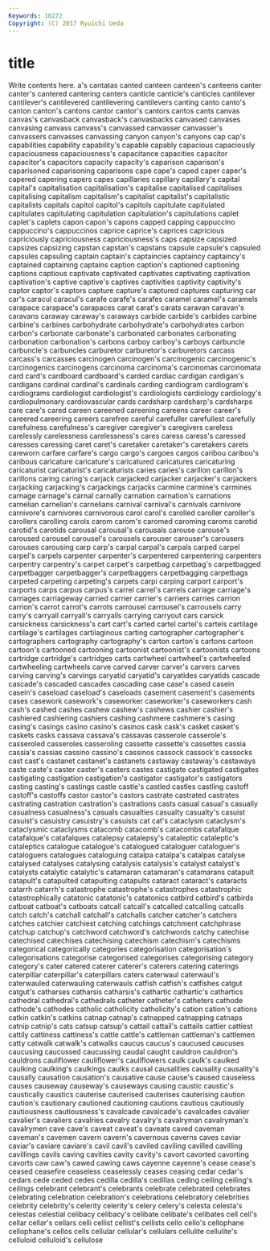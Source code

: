 ```yaml
---
Keywords: 10272 
Copyright: (C) 2017 Ryuichi Ueda
---
```


# title

Write contents here.
a's cantatas canted canteen canteen's canteens
canter canter's cantered cantering canters canticle canticle's canticles cantilever cantilever's
cantilevered cantilevering cantilevers canting canto canto's canton canton's cantons cantor
cantor's cantors cantos cants canvas canvas's canvasback canvasback's canvasbacks canvased
canvases canvasing canvass canvass's canvassed canvasser canvasser's canvassers canvasses canvassing
canyon canyon's canyons cap cap's capabilities capability capability's capable capably
capacious capaciously capaciousness capaciousness's capacitance capacities capacitor capacitor's capacitors capacity
capacity's caparison caparison's caparisoned caparisoning caparisons cape cape's caped caper
caper's capered capering capers capes capillaries capillary capillary's capital capital's
capitalisation capitalisation's capitalise capitalised capitalises capitalising capitalism capitalism's capitalist capitalist's
capitalistic capitalists capitals capitol capitol's capitols capitulate capitulated capitulates capitulating
capitulation capitulation's capitulations caplet caplet's caplets capon capon's capons capped
capping cappuccino cappuccino's cappuccinos caprice caprice's caprices capricious capriciously capriciousness
capriciousness's caps capsize capsized capsizes capsizing capstan capstan's capstans capsule
capsule's capsuled capsules capsuling captain captain's captaincies captaincy captaincy's captained
captaining captains caption caption's captioned captioning captions captious captivate captivated
captivates captivating captivation captivation's captive captive's captives captivities captivity captivity's
captor captor's captors capture capture's captured captures capturing car car's
caracul caracul's carafe carafe's carafes caramel caramel's caramels carapace carapace's
carapaces carat carat's carats caravan caravan's caravans caraway caraway's caraways
carbide carbide's carbides carbine carbine's carbines carbohydrate carbohydrate's carbohydrates carbon
carbon's carbonate carbonate's carbonated carbonates carbonating carbonation carbonation's carbons carboy
carboy's carboys carbuncle carbuncle's carbuncles carburetor carburetor's carburetors carcass carcass's
carcasses carcinogen carcinogen's carcinogenic carcinogenic's carcinogenics carcinogens carcinoma carcinoma's carcinomas
carcinomata card card's cardboard cardboard's carded cardiac cardigan cardigan's cardigans
cardinal cardinal's cardinals carding cardiogram cardiogram's cardiograms cardiologist cardiologist's cardiologists
cardiology cardiology's cardiopulmonary cardiovascular cards cardsharp cardsharp's cardsharps care care's
cared careen careened careening careens career career's careered careering careers
carefree careful carefuller carefullest carefully carefulness carefulness's caregiver caregiver's caregivers
careless carelessly carelessness carelessness's cares caress caress's caressed caresses caressing
caret caret's caretaker caretaker's caretakers carets careworn carfare carfare's cargo
cargo's cargoes cargos caribou caribou's caribous caricature caricature's caricatured caricatures
caricaturing caricaturist caricaturist's caricaturists caries caries's carillon carillon's carillons caring
caring's carjack carjacked carjacker carjacker's carjackers carjacking carjacking's carjackings carjacks
carmine carmine's carmines carnage carnage's carnal carnally carnation carnation's carnations
carnelian carnelian's carnelians carnival carnival's carnivals carnivore carnivore's carnivores carnivorous
carol carol's carolled caroller caroller's carollers carolling carols carom carom's
caromed caroming caroms carotid carotid's carotids carousal carousal's carousals carouse
carouse's caroused carousel carousel's carousels carouser carouser's carousers carouses carousing
carp carp's carpal carpal's carpals carped carpel carpel's carpels carpenter
carpenter's carpentered carpentering carpenters carpentry carpentry's carpet carpet's carpetbag carpetbag's
carpetbagged carpetbagger carpetbagger's carpetbaggers carpetbagging carpetbags carpeted carpeting carpeting's carpets
carpi carping carport carport's carports carps carpus carpus's carrel carrel's
carrels carriage carriage's carriages carriageway carried carrier carrier's carriers carries
carrion carrion's carrot carrot's carrots carrousel carrousel's carrousels carry carry's
carryall carryall's carryalls carrying carryout cars carsick carsickness carsickness's cart
cart's carted cartel cartel's cartels cartilage cartilage's cartilages cartilaginous carting
cartographer cartographer's cartographers cartography cartography's carton carton's cartons cartoon cartoon's
cartooned cartooning cartoonist cartoonist's cartoonists cartoons cartridge cartridge's cartridges carts
cartwheel cartwheel's cartwheeled cartwheeling cartwheels carve carved carver carver's carvers
carves carving carving's carvings caryatid caryatid's caryatides caryatids cascade cascade's
cascaded cascades cascading case case's cased casein casein's caseload caseload's
caseloads casement casement's casements cases casework casework's caseworker caseworker's caseworkers
cash cash's cashed cashes cashew cashew's cashews cashier cashier's cashiered
cashiering cashiers cashing cashmere cashmere's casing casing's casings casino casino's
casinos cask cask's casket casket's caskets casks cassava cassava's cassavas
casserole casserole's casseroled casseroles casseroling cassette cassette's cassettes cassia cassia's
cassias cassino cassino's cassinos cassock cassock's cassocks cast cast's castanet
castanet's castanets castaway castaway's castaways caste caste's caster caster's casters
castes castigate castigated castigates castigating castigation castigation's castigator castigator's castigators
casting casting's castings castle castle's castled castles castling castoff castoff's
castoffs castor castor's castors castrate castrated castrates castrating castration castration's
castrations casts casual casual's casually casualness casualness's casuals casualties casualty
casualty's casuist casuist's casuistry casuistry's casuists cat cat's cataclysm cataclysm's
cataclysmic cataclysms catacomb catacomb's catacombs catafalque catafalque's catafalques catalepsy catalepsy's
cataleptic cataleptic's cataleptics catalogue catalogue's catalogued cataloguer cataloguer's cataloguers catalogues
cataloguing catalpa catalpa's catalpas catalyse catalysed catalyses catalysing catalysis catalysis's
catalyst catalyst's catalysts catalytic catalytic's catamaran catamaran's catamarans catapult catapult's
catapulted catapulting catapults cataract cataract's cataracts catarrh catarrh's catastrophe catastrophe's
catastrophes catastrophic catastrophically catatonic catatonic's catatonics catbird catbird's catbirds catboat
catboat's catboats catcall catcall's catcalled catcalling catcalls catch catch's catchall
catchall's catchalls catcher catcher's catchers catches catchier catchiest catching catchings
catchment catchphrase catchup catchup's catchword catchword's catchwords catchy catechise catechised
catechises catechising catechism catechism's catechisms categorical categorically categories categorisation categorisation's
categorisations categorise categorised categorises categorising category category's cater catered caterer
caterer's caterers catering caterings caterpillar caterpillar's caterpillars caters caterwaul caterwaul's
caterwauled caterwauling caterwauls catfish catfish's catfishes catgut catgut's catharses catharsis
catharsis's cathartic cathartic's cathartics cathedral cathedral's cathedrals catheter catheter's catheters
cathode cathode's cathodes catholic catholicity catholicity's cation cation's cations catkin
catkin's catkins catnap catnap's catnapped catnapping catnaps catnip catnip's cats
catsup catsup's cattail cattail's cattails cattier cattiest cattily cattiness cattiness's
cattle cattle's cattleman cattleman's cattlemen catty catwalk catwalk's catwalks caucus
caucus's caucused caucuses caucusing caucussed caucussing caudal caught cauldron cauldron's
cauldrons cauliflower cauliflower's cauliflowers caulk caulk's caulked caulking caulking's caulkings
caulks causal causalities causality causality's causally causation causation's causative cause
cause's caused causeless causes causeway causeway's causeways causing caustic caustic's
caustically caustics cauterise cauterised cauterises cauterising caution caution's cautionary cautioned
cautioning cautions cautious cautiously cautiousness cautiousness's cavalcade cavalcade's cavalcades cavalier
cavalier's cavaliers cavalries cavalry cavalry's cavalryman cavalryman's cavalrymen cave cave's
caveat caveat's caveats caved caveman caveman's cavemen cavern cavern's cavernous
caverns caves caviar caviar's caviare caviare's cavil cavil's caviled caviling
cavilled cavilling cavillings cavils caving cavities cavity cavity's cavort cavorted
cavorting cavorts caw caw's cawed cawing caws cayenne cayenne's cease
cease's ceased ceasefire ceaseless ceaselessly ceases ceasing cedar cedar's cedars
cede ceded cedes cedilla cedilla's cedillas ceding ceiling ceiling's ceilings
celebrant celebrant's celebrants celebrate celebrated celebrates celebrating celebration celebration's celebrations
celebratory celebrities celebrity celebrity's celerity celerity's celery celery's celesta celesta's
celestas celestial celibacy celibacy's celibate celibate's celibates cell cell's cellar
cellar's cellars celli cellist cellist's cellists cello cello's cellophane cellophane's
cellos cells cellular cellular's cellulars cellulite cellulite's celluloid celluloid's cellulose
